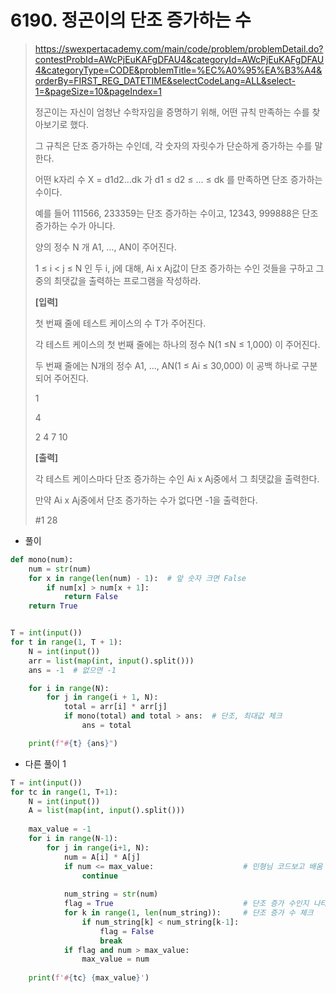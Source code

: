 # 6190. 정곤이의 단조 증가하는 수

> https://swexpertacademy.com/main/code/problem/problemDetail.do?contestProbId=AWcPjEuKAFgDFAU4&categoryId=AWcPjEuKAFgDFAU4&categoryType=CODE&problemTitle=%EC%A0%95%EA%B3%A4&orderBy=FIRST_REG_DATETIME&selectCodeLang=ALL&select-1=&pageSize=10&pageIndex=1
>
> 정곤이는 자신이 엄청난 수학자임을 증명하기 위해, 어떤 규칙 만족하는 수를 찾아보기로 했다.
>
> 그 규칙은 단조 증가하는 수인데, 각 숫자의 자릿수가 단순하게 증가하는 수를 말한다.
>
> 어떤 k자리 수 X = d1d2…dk 가 d1 ≤ d2 ≤ … ≤ dk 를 만족하면 단조 증가하는 수이다.
>
> 예를 들어 111566, 233359는 단조 증가하는 수이고, 12343, 999888은 단조 증가하는 수가 아니다.
>
> 양의 정수 N 개 A1, …, AN이 주어진다.
>
>  1 ≤ i < j ≤ N 인 두 i, j에 대해, Ai x Aj값이 단조 증가하는 수인 것들을 구하고 그 중의 최댓값을 출력하는 프로그램을 작성하라.
>
> 
> **[입력]**
>
> 첫 번째 줄에 테스트 케이스의 수 T가 주어진다.
>
> 각 테스트 케이스의 첫 번째 줄에는 하나의 정수 N(1 ≤N ≤ 1,000) 이 주어진다.
>
> 두 번째 줄에는 N개의 정수 A1, …, AN(1 ≤ Ai ≤ 30,000) 이 공백 하나로 구분되어 주어진다.
>
> 1 
>
> 4 
>
> 2 4 7 10
>
> 
> **[출력]**
>
> 각 테스트 케이스마다 단조 증가하는 수인 Ai x Aj중에서 그 최댓값을 출력한다.
>
> 만약 Ai x Aj중에서 단조 증가하는 수가 없다면 -1을 출력한다.
>
> #1 28

- 풀이 

```python
def mono(num):
    num = str(num)
    for x in range(len(num) - 1):  # 앞 숫자 크면 False
        if num[x] > num[x + 1]:
            return False
    return True


T = int(input())
for t in range(1, T + 1):
    N = int(input())
    arr = list(map(int, input().split()))
    ans = -1  # 없으면 -1

    for i in range(N):
        for j in range(i + 1, N):
            total = arr[i] * arr[j]
            if mono(total) and total > ans:  # 단조, 최대값 체크
                ans = total

    print(f"#{t} {ans}")
```

- 다른 풀이 1

```python
T = int(input())
for tc in range(1, T+1):
    N = int(input())
    A = list(map(int, input().split()))
     
    max_value = -1
    for i in range(N-1):
        for j in range(i+1, N):
            num = A[i] * A[j]
            if num <= max_value:                    # 민형님 코드보고 배움
                continue       
                 
            num_string = str(num)
            flag = True                             # 단조 증가 수인지 나타내는 플래그
            for k in range(1, len(num_string)):     # 단조 증가 수 체크
                if num_string[k] < num_string[k-1]:
                    flag = False
                    break
            if flag and num > max_value:
                max_value = num
 
    print(f'#{tc} {max_value}')
```

